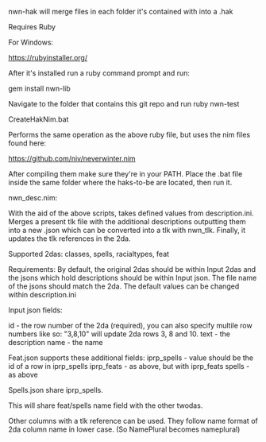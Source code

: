 
nwn-hak will merge files in each folder it's contained with into a .hak

Requires Ruby

For Windows:

https://rubyinstaller.org/

After it's installed run a ruby command prompt and run:

gem install nwn-lib

Navigate to the folder that contains this git repo and run ruby nwn-test


CreateHakNim.bat

Performs the same operation as the above ruby file, but uses the nim files found here:

https://github.com/niv/neverwinter.nim

After compiling them make sure they're in your PATH. Place the .bat file inside the same folder where the haks-to-be are located, then run it.


nwn_desc.nim:

With the aid of the above scripts, takes defined values from description.ini. Merges a present tlk file with the additional descriptions outputting them into a new .json which can be converted into a tlk with nwn_tlk.
Finally, it updates the tlk references in the 2da.

Supported 2das: classes, spells, racialtypes, feat

Requirements: By default, the original 2das should be within Input 2das and the jsons which hold descriptions should be within Input json. The file name of the jsons should match the 2da. The default values can be changed within description.ini

Input json fields:

id - the row number of the 2da (required), you can also specify multile row numbers like so: "3,8,10" will update 2da rows 3, 8 and 10.
text - the description 
name - the name

Feat.json supports these additional fields:
iprp_spells - value should be the id of a row in iprp_spells
iprp_feats - as above, but with iprp_feats
spells - as above

Spells.json share iprp_spells.

This will share feat/spells name field with the other twodas.

Other columns with a tlk reference can be used. They follow name format of 2da column name in lower case. (So NamePlural becomes nameplural)